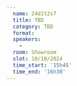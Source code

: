 ```yaml
---
  name: 24d1t2s7
  title: TBD
  category: TBD
  format: 
  speakers: 
    - 
  room: Showroom
  slot: 10/10/2024
  time_start: '15h45'
  time_end: '16h30'
---
```

